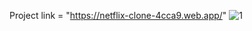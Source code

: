 Project link = "https://netflix-clone-4cca9.web.app/"
![1](https://user-images.githubusercontent.com/60817034/109455567-f59a5e00-7a7c-11eb-9ce6-086e49a16fdb.png)
